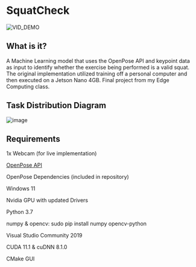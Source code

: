 # SquatCheck

![VID_DEMO](https://github.com/seanjyi8424/SquatCheckAI-UCR/assets/108261874/d40a877c-fd64-4492-9a4d-47acc16497a5)


## What is it?

A Machine Learning model that uses the OpenPose API and keypoint data as input to identify whether the exercise being performed is a valid squat. The original implementation utilized training off a personal computer and then executed on a Jetson Nano 4GB. Final project from my Edge Computing class.

## Task Distribution Diagram
![image](https://github.com/seanjyi8424/SquatCheckAI-UCR/assets/108261874/442dfe6c-5652-4fa4-8023-69d9d679274f)

## Requirements
1x Webcam (for live implementation)

[OpenPose API](https://github.com/CMU-Perceptual-Computing-Lab/openpose) 

OpenPose Dependencies (included in repository)

Windows 11

Nvidia GPU with updated Drivers

Python 3.7

numpy & opencv: sudo pip install numpy opencv-python

Visual Studio Community 2019

CUDA 11.1 & cuDNN 8.1.0

CMake GUI
